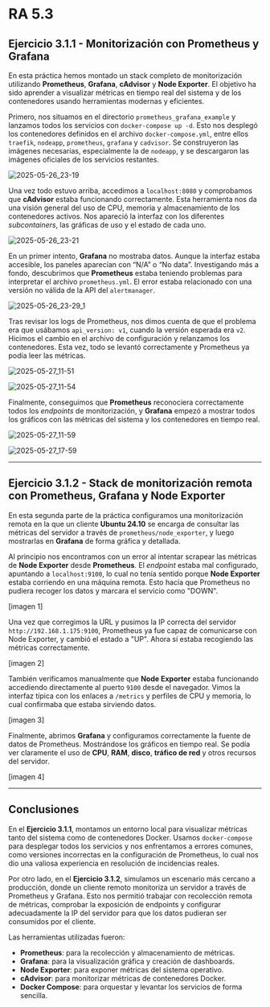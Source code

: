 # RA 5.3

## Ejercicio 3.1.1 - Monitorización con Prometheus y Grafana

En esta práctica hemos montado un stack completo de monitorización utilizando **Prometheus**, **Grafana**, **cAdvisor** y **Node Exporter**. El objetivo ha sido aprender a visualizar métricas en tiempo real del sistema y de los contenedores usando herramientas modernas y eficientes.

Primero, nos situamos en el directorio `prometheus_grafana_example` y lanzamos todos los servicios con `docker-compose up -d`. Esto nos desplegó los contenedores definidos en el archivo `docker-compose.yml`, entre ellos `traefik`, `nodeapp`, `prometheus`, `grafana` y `cadvisor`. Se construyeron las imágenes necesarias, especialmente la de `nodeapp`, y se descargaron las imágenes oficiales de los servicios restantes.  

![2025-05-26_23-19](https://github.com/user-attachments/assets/eb097ee7-d74e-4de9-91a5-688c034ff0ec)

Una vez todo estuvo arriba, accedimos a `localhost:8080` y comprobamos que **cAdvisor** estaba funcionando correctamente. Esta herramienta nos da una visión general del uso de CPU, memoria y almacenamiento de los contenedores activos. Nos apareció la interfaz con los diferentes *subcontainers*, las gráficas de uso y el estado de cada uno.  

![2025-05-26_23-21](https://github.com/user-attachments/assets/64bc7b1a-61c5-4dd6-b417-7ec0775f14e4)

En un primer intento, **Grafana** no mostraba datos. Aunque la interfaz estaba accesible, los paneles aparecían con “N/A” o “No data”. Investigando más a fondo, descubrimos que **Prometheus** estaba teniendo problemas para interpretar el archivo `prometheus.yml`. El error estaba relacionado con una versión no válida de la API del `alertmanager`.  

![2025-05-26_23-29_1](https://github.com/user-attachments/assets/820ffdd3-8448-4a57-b876-63ae4377aae2)

Tras revisar los logs de Prometheus, nos dimos cuenta de que el problema era que usábamos `api_version: v1`, cuando la versión esperada era `v2`. Hicimos el cambio en el archivo de configuración y relanzamos los contenedores. Esta vez, todo se levantó correctamente y Prometheus ya podía leer las métricas.

![2025-05-27_11-51](https://github.com/user-attachments/assets/22d5b6a5-bd91-4e34-9998-761aa2315c04)

![2025-05-27_11-54](https://github.com/user-attachments/assets/892bdd64-8970-46b3-b45a-40802b6197d3)

Finalmente, conseguimos que **Prometheus** reconociera correctamente todos los *endpoints* de monitorización, y **Grafana** empezó a mostrar todos los gráficos con las métricas del sistema y los contenedores en tiempo real.

![2025-05-27_11-59](https://github.com/user-attachments/assets/a9134f52-7be5-458e-8071-65e7ff00492d)

![2025-05-27_17-59](https://github.com/user-attachments/assets/a498c4c0-6110-4895-b052-9de95feba689)

---

## Ejercicio 3.1.2 - Stack de monitorización remota con Prometheus, Grafana y Node Exporter

En esta segunda parte de la práctica configuramos una monitorización remota en la que un cliente **Ubuntu 24.10** se encarga de consultar las métricas del servidor a través de `prometheus/node_exporter`, y luego mostrarlas en **Grafana** de forma gráfica y detallada.

Al principio nos encontramos con un error al intentar scrapear las métricas de **Node Exporter** desde **Prometheus**. El *endpoint* estaba mal configurado, apuntando a `localhost:9100`, lo cual no tenía sentido porque **Node Exporter** estaba corriendo en una máquina remota. Esto hacía que Prometheus no pudiera recoger los datos y marcara el servicio como "DOWN".  

[imagen 1]

Una vez que corregimos la URL y pusimos la IP correcta del servidor `http://192.168.1.175:9100`, Prometheus ya fue capaz de comunicarse con Node Exporter, y cambió el estado a "UP". Ahora sí estaba recogiendo las métricas correctamente.  

[imagen 2]

También verificamos manualmente que **Node Exporter** estaba funcionando accediendo directamente al puerto `9100` desde el navegador. Vimos la interfaz típica con los enlaces a `/metrics` y perfiles de CPU y memoria, lo cual confirmaba que estaba sirviendo datos.  

[imagen 3]

Finalmente, abrimos **Grafana** y configuramos correctamente la fuente de datos de Prometheus. Mostrándose los gráficos en tiempo real. Se podía ver claramente el uso de **CPU**, **RAM**, **disco**, **tráfico de red** y otros recursos del servidor.  

[imagen 4]

---

## Conclusiones

En el **Ejercicio 3.1.1**, montamos un entorno local para visualizar métricas tanto del sistema como de contenedores Docker. Usamos `docker-compose` para desplegar todos los servicios y nos enfrentamos a errores comunes, como versiones incorrectas en la configuración de Prometheus, lo cual nos dio una valiosa experiencia en resolución de incidencias reales.

Por otro lado, en el **Ejercicio 3.1.2**, simulamos un escenario más cercano a producción, donde un cliente remoto monitoriza un servidor a través de Prometheus y Grafana. Esto nos permitió trabajar con recolección remota de métricas, comprobar la exposición de endpoints y configurar adecuadamente la IP del servidor para que los datos pudieran ser consumidos por el cliente.

Las herramientas utilizadas fueron:

- **Prometheus**: para la recolección y almacenamiento de métricas.
- **Grafana**: para la visualización gráfica y creación de dashboards.
- **Node Exporter**: para exponer métricas del sistema operativo.
- **cAdvisor**: para monitorizar métricas de contenedores Docker.
- **Docker Compose**: para orquestar y levantar los servicios de forma sencilla.
